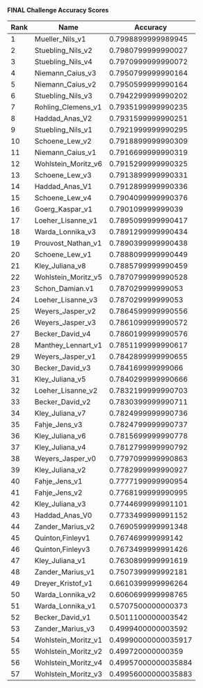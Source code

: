 **FINAL Challenge Accuracy Scores**



|Rank|Name|Accuracy|
|----|-----|---|
|1|Mueller_Nils_v1|0.7998899999989945|
|2|Stuebling_Nils_v2|0.7980799999990027|
|3|Stuebling_Nils_v4|0.7970999999990072|
|4|Niemann_Caius_v3|0.7950799999990164|
|5|Niemann_Caius_v2|0.7950599999990164|
|6|Stuebling_Nils_v3|0.7942299999990202|
|7|Rohling_Clemens_v1|0.7935199999990235|
|8|Haddad_Anas_V2|0.7931599999990251|
|9|Stuebling_Nils_v1|0.7921999999990295|
|10|Schoene_Lew_v2|0.7918899999990309|
|11|Niemann_Caius_v1|0.7916699999990319|
|12|Wohlstein_Moritz_v6|0.7915299999990325|
|13|Schoene_Lew_v3|0.7913899999990331|
|14|Haddad_Anas_V1|0.7912899999990336|
|15|Schoene_Lew_v4|0.7904099999990376|
|16|Goerg_Kaspar_v1|0.790109999999039|
|17|Loeher_Lisanne_v1|0.7895099999990417|
|18|Warda_Lonnika_v3|0.7891299999990434|
|19|Prouvost_Nathan_v1|0.7890399999990438|
|20|Schoene_Lew_v1|0.7888099999990449|
|21|Kley_Juliana_v8|0.7885799999990459|
|22|Wohlstein_Moritz_v5|0.7870799999990528|
|23|Schon_Damian.v1|0.787029999999053|
|24|Loeher_Lisanne_v3|0.787029999999053|
|25|Weyers_Jasper_v2|0.7864599999990556|
|26|Weyers_Jasper_v3|0.7861099999990572|
|27|Becker_David_v4|0.7860199999990576|
|28|Manthey_Lennart_v1|0.7851199999990617|
|29|Weyers_Jasper_v1|0.7842899999990655|
|30|Becker_David_v3|0.784169999999066|
|31|Kley_Juliana_v5|0.7840299999990666|
|32|Loeher_Lisanne_v2|0.7832199999990703|
|33|Becker_David_v2|0.7830399999990711|
|34|Kley_Juliana_v7|0.7824999999990736|
|35|Fahje_Jens_v3|0.7824799999990737|
|36|Kley_Juliana_v6|0.7815699999990778|
|37|Kley_Juliana_v4|0.7812799999990792|
|38|Weyers_Jasper_v0|0.7797099999990863|
|39|Kley_Juliana_v2|0.7782999999990927|
|40|Fahje_Jens_v1|0.7777199999990954|
|41|Fahje_Jens_v2|0.7768199999990995|
|42|Kley_Juliana_v3|0.7744699999991101|
|43|Haddad_Anas_V0|0.7733499999991152|
|44|Zander_Marius_v2|0.7690599999991348|
|45|Quinton,Finleyv1|0.767469999999142|
|46|Quinton,Finleyv3|0.7673499999991426|
|47|Kley_Juliana_v1|0.7630899999991619|
|48|Zander_Marius_v1|0.7507399999992181|
|49|Dreyer_Kristof_v1|0.6610399999996264|
|50|Warda_Lonnika_v2|0.6060699999998765|
|51|Warda_Lonnika_v1|0.5707500000000373|
|52|Becker_David_v1|0.5011100000003542|
|53|Zander_Marius_v3|0.4999400000003592|
|54|Wohlstein_Moritz_v1|0.49990000000035917|
|55|Wohlstein_Moritz_v2|0.499720000000359|
|56|Wohlstein_Moritz_v4|0.49957000000035884|
|57|Wohlstein_Moritz_v3|0.49956000000035883|
